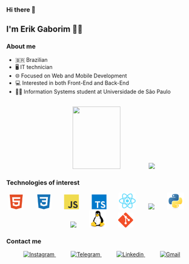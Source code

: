 ### Hi there 👋
## I'm Erik Gaborim 👨‍💻

### About me 

- 🇧🇷 Brazilian
- 🖥️ IT technician
- 🌐 Focused on Web and Mobile Development
- 💻 Interested in both Front-End and Back-End
- 👨‍🎓 Information Systems student at Universidade de São Paulo

</br>

<div align="center">
    <img height="165px" width="50%" src="https://github-readme-stats.vercel.app/api?username=erikgaborim&count_private=true&show_icons=true&custom_title=Github%20Stats&hide=issues&theme=react"/>
    &nbsp;
    <img src="https://github-readme-stats.vercel.app/api/top-langs/?username=erikgaborim&layout=compact&theme=react"/>
</div>

### Technologies of interest

<div align="center">
    <img height="40" src="https://raw.githubusercontent.com/devicons/devicon/master/icons/html5/html5-plain.svg">
    &ensp;&nbsp;&emsp;
    <img height="40" src="https://raw.githubusercontent.com/devicons/devicon/master/icons/css3/css3-plain.svg">
    &ensp;&nbsp;&emsp;
    <img height="40" src="https://raw.githubusercontent.com/devicons/devicon/master/icons/javascript/javascript-original.svg">
    &ensp;&nbsp;&emsp;
    <img height="40" src="https://raw.githubusercontent.com/devicons/devicon/master/icons/typescript/typescript-original.svg">
    &ensp;&nbsp;&emsp;
    <img height="45" src="https://raw.githubusercontent.com/devicons/devicon/master/icons/react/react-original.svg">
    &ensp;&nbsp;&emsp;
    <img height="50" src="https://cdn.jsdelivr.net/gh/devicons/devicon/icons/java/java-original.svg">
    &ensp;&nbsp;&emsp;
    <img height="45" src="https://raw.githubusercontent.com/devicons/devicon/master/icons/python/python-original.svg">
    &ensp;&nbsp;&emsp;
    <img height="45" src="https://cdn.jsdelivr.net/gh/devicons/devicon/icons/nodejs/nodejs-original.svg">
    &ensp;&nbsp;&emsp;
    <img height="45" src="https://raw.githubusercontent.com/devicons/devicon/master/icons/linux/linux-original.svg">
    &ensp;&nbsp;&emsp;
    <img height="40" src="https://raw.githubusercontent.com/devicons/devicon/master/icons/git/git-original.svg">
</div>


### Contact me

<p align="center">
    <a href="https://www.instagram.com/erikgfp">
        <img alt="Instagram" src="https://img.shields.io/badge/Instagram-%23E4405F.svg?style=for-the-badge&logo=Instagram&logoColor=white"/>
    </a>
    &nbsp;&nbsp;&nbsp;&nbsp;&nbsp;&nbsp;&nbsp;&nbsp;&nbsp;
    <a href="https://t.me/erikgaborim">
        <img alt="Telegram" src="https://img.shields.io/badge/Telegram-2CA5E0?style=for-the-badge&logo=telegram&logoColor=white"/>
    </a>
    &nbsp;&nbsp;&nbsp;&nbsp;&nbsp;&nbsp;&nbsp;&nbsp;&nbsp;
    <a href="https://www.linkedin.com/in/erikgaborim/">
        <img alt="Linkedin" src="https://img.shields.io/badge/Linkedin-2CA5E0?style=for-the-badge&logo=linkedin&logoColor=white"/>
    </a>
    &nbsp;&nbsp;&nbsp;&nbsp;&nbsp;&nbsp;&nbsp;&nbsp;&nbsp;
    <a href="mailto:erikgfp@gmail.com">
      <img alt="Gmail" src="https://img.shields.io/badge/Gmail-D14836?style=for-the-badge&logo=gmail&logoColor=white"/>
    </a>
</p>
